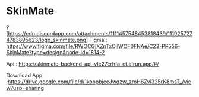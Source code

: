 # SkinMate
?[https://cdn.discordapp.com/attachments/1111457548453818439/1119257274783895623/logo_skinmate.png]
Figma : https://www.figma.com/file/RWOCGjXZnTxOjlWOF0FNAe/C23-PR556-SkinMate?type=design&node-id=1814-2

Api : https://skinmate-backend-api-vle27crhfa-et.a.run.app/#/

Download App :https://drive.google.com/file/d/1koopbjccJwqzw_zroH6Zvl325rK8msT_/view?usp=sharing
